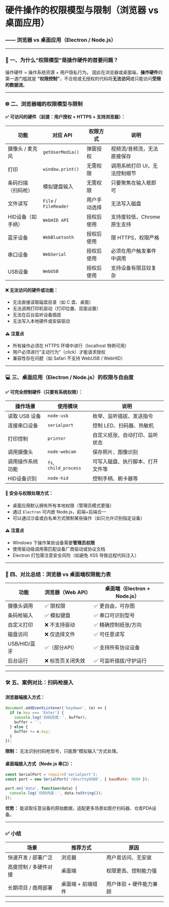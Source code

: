# 硬件操作的权限模型与限制（浏览器 vs 桌面应用）


### —— 浏览器 vs 桌面应用（Electron / Node.js）

---

### 🧠 一、为什么“权限模型”是操作硬件的首要问题？

操作硬件 = 操作系统资源 + 用户隐私行为。
因此在浏览器或桌面端，**操作硬件**的第一道门槛就是 **“权限控制”**，不合规或无授权的代码将**无法访问**或只能访问**受限的数据流**。

---

### 🌐 二、浏览器端的权限模型与限制

#### ✅ 可访问的硬件（前提：用户授权 + HTTPS + 支持浏览器）：

| 功能         | 对应 API                | 权限方式   | 说明               |
| ---------- | --------------------- | ------ | ---------------- |
| 摄像头 / 麦克风  | `getUserMedia()`      | 弹窗授权   | 视频流/音频流，无法直接保存   |
| 打印         | `window.print()`      | 无需权限   | 调用系统打印 UI，无法控制细节 |
| 条码扫描（扫码枪）  | 模拟键盘输入                | 无需权限   | 只要聚焦在输入框即可       |
| 文件读写       | `File` / `FileReader` | 用户手动选择 | 无法写入磁盘           |
| HID设备（如手柄） | `WebHID API`          | 授权后使用  | 支持度较低，Chrome原生支持 |
| 蓝牙设备       | `WebBluetooth`        | 授权后使用  | 限 HTTPS，权限严格     |
| 串口设备       | `WebSerial`           | 授权后使用  | 必须在用户触发事件中调用     |
| USB设备      | `WebUSB`              | 授权后使用  | 支持设备有限且较复杂       |

#### ❌ 无法访问的硬件或功能：

* 无法直接读取磁盘目录（如 C 盘、桌面）
* 无法调用打印机驱动（打印位置、双面设置）
* 无法在后台监听设备插拔
* 无法写入本地硬件或安装驱动

#### ⚠️ 注意点

* 所有操作必须在 HTTPS 环境中进行（localhost 特例可用）
* 用户必须进行“主动行为”（click）才能请求授权
* 兼容性存在问题（如 Safari 不支持 WebUSB / WebHID）

---

### 💻 三、桌面应用（Electron / Node.js）的权限与自由度

#### ✅ 可完全控制硬件（只要有系统权限）：

| 操作场景      | 使用模块                  | 说明               |
| --------- | --------------------- | ---------------- |
| 读取 USB 设备 | `node-usb`            | 枚举、监听插拔、发送指令     |
| 连接串口设备    | `serialport`          | 控制 LED、扫码器、热敏机   |
| 打印控制      | `printer`             | 自定义纸张、自动打印、监听状态  |
| 调用摄像头     | `node-webcam`         | 保存照片、图像识别        |
| 调用操作系统功能  | `fs`, `child_process` | 可写入磁盘、执行脚本、打开文件等 |
| HID设备识别   | `node-hid`            | 控制手柄、刷卡器等        |

#### 🔐 安全与权限处理方式：

* 桌面应用默认拥有所有本地权限（管理员模式更强）
* 通过 `Electron` 可内嵌 Node.js，前端+后端合一
* 可以通过沙盒或白名单方式限制某些操作（如只允许识别指定设备）

#### ⚠️ 注意点

* Windows 下操作某些设备需要**管理员权限**
* 使用驱动级调用需匹配设备厂商驱动或协议文档
* Electron 打包需注意安全风险（如避免 XSS 导致远程代码注入）

---

### 🤔 四、对比总结：浏览器 vs 桌面端权限能力表

| 功能         | 浏览器（Web API） | 桌面端（Electron + Node.js） |
| ---------- | ------------ | ----------------------- |
| 摄像头调用      | ✅ 限权限        | ✅ 更自由，可存图               |
| 条码枪输入      | ✅ 模拟键盘       | ✅ 串口可识别型号               |
| 自定义打印      | ❌ 不支持驱动      | ✅ 精确控制纸张/方向             |
| 磁盘访问       | ❌ 仅选择文件      | ✅ 可任意读写                 |
| USB/HID/蓝牙 | ✅（部分API）     | ✅ 支持所有协议设备              |
| 后台运行       | ❌ 标签页关闭失效    | ✅ 可监听插拔/守护运行            |

---

### 🛠️ 五、案例对比：扫码枪接入

#### 浏览器端接入方式：

```js
document.addEventListener('keydown', (e) => {
  if (e.key === 'Enter') {
    console.log('扫码完成：', buffer);
    buffer = '';
  } else {
    buffer += e.key;
  }
});
```

**限制：** 无法识别扫码枪型号，只能靠“模拟输入”方式处理。

#### 桌面端接入方式（Node.js 串口）：

```js
const SerialPort = require('serialport');
const port = new SerialPort('/dev/ttyUSB0', { baudRate: 9600 });

port.on('data', function(data) {
  console.log('扫码内容：', data.toString());
});
```

**优势：** 能读取任意设备的原始数据，适配更多场景如医疗扫码器、仓库PDA设备。

---

### ✅ 小结

| 场景           | 推荐方式       | 原因            |
| ------------ | ---------- | ------------- |
| 快速开发 / 部署广泛  | 浏览器        | 用户易访问、无安装     |
| 高度控制 / 多硬件对接 | 桌面端        | 权限更高、控制能力强    |
| 长期项目 / 商用部署  | 桌面端 + 前端组件 | 用户体验 + 硬件能力兼顾 |

---
